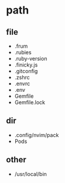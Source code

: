 # path

## file
- .frum
- .rubies
- .ruby-version
- .finicky.js
- .gitconfig
- .zshrc
- .envrc
- .env
- Gemfile
- Gemfile.lock

## dir
- .config/nvim/pack
- Pods

## other
- /usr/local/bin
